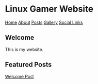 # Linux Gamer Website
[Home](index.md)  [About](about.md)  [Posts](posts.md)  [Gallery](gallery.md)  [Social Links](socials.md)
## Welcome
This is my website.

## Featured Posts
[Welcome Post](/content/posts/welcome-post.md)